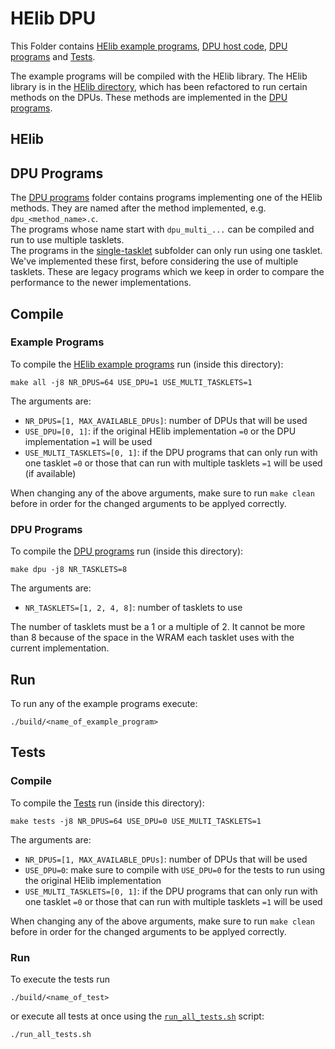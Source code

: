 # HElib DPU

This Folder contains [HElib example programs](./src/examples), [DPU host code](./src/helib_pgfft_dpu.cpp), [DPU programs](./src/dpu) and [Tests](./src/tests).

The example programs will be compiled with the HElib library. The HElib library is in the [HElib directory](../HElib), which has been refactored to run certain methods on the DPUs. These methods are implemented in the [DPU programs](./src/dpu).

## HElib



## DPU Programs

The [DPU programs](./src/dpu) folder contains programs implementing one of the HElib methods. They are named after the method implemented, e.g. `dpu_<method_name>.c`.  
The programs whose name start with `dpu_multi_...` can be compiled and run to use multiple tasklets.  
The programs in the [single-tasklet](./src/dpu/single-tasklet/) subfolder can only run using one tasklet. We've implemented these first, before considering the use of multiple tasklets. These are legacy programs which we keep in order to compare the performance to the newer implementations.

## Compile

### Example Programs

To compile the [HElib example programs](./src/examples) run (inside this directory):
``` terminal
make all -j8 NR_DPUS=64 USE_DPU=1 USE_MULTI_TASKLETS=1
```
The arguments are:
- `NR_DPUS=[1, MAX_AVAILABLE_DPUs]`: number of DPUs that will be used
- `USE_DPU=[0, 1]`: if the original HElib implementation `=0` or the DPU implementation `=1` will be used
- `USE_MULTI_TASKLETS=[0, 1]`: if the DPU programs that can only run with one tasklet `=0` or those that can run with multiple tasklets `=1` will be used (if available)

When changing any of the above arguments, make sure to run `make clean` before in order for the changed arguments to be applyed correctly.

### DPU Programs

To compile the [DPU programs](./src/dpu) run (inside this directory):
``` terminal
make dpu -j8 NR_TASKLETS=8
```
The arguments are:
- `NR_TASKLETS=[1, 2, 4, 8]`: number of tasklets to use

The number of tasklets must be a 1 or a multiple of 2. It cannot be more than 8 because of the space in the WRAM each tasklet uses with the current implementation.

## Run

To run any of the example programs execute:
``` terminal
./build/<name_of_example_program>
```

## Tests

### Compile

To compile the [Tests](./src/tests) run (inside this directory):
``` terminal
make tests -j8 NR_DPUS=64 USE_DPU=0 USE_MULTI_TASKLETS=1
```
The arguments are:
- `NR_DPUS=[1, MAX_AVAILABLE_DPUs]`: number of DPUs that will be used
- `USE_DPU=0`: make sure to compile with `USE_DPU=0` for the tests to run using the original HElib implementation
- `USE_MULTI_TASKLETS=[0, 1]`: if the DPU programs that can only run with one tasklet `=0` or those that can run with multiple tasklets `=1` will be used

When changing any of the above arguments, make sure to run `make clean` before in order for the changed arguments to be applyed correctly.

### Run

To execute the tests run
``` terminal
./build/<name_of_test>
```
or execute all tests at once using the [`run_all_tests.sh`](run_all_tests.sh) script:
``` terminal
./run_all_tests.sh
```
